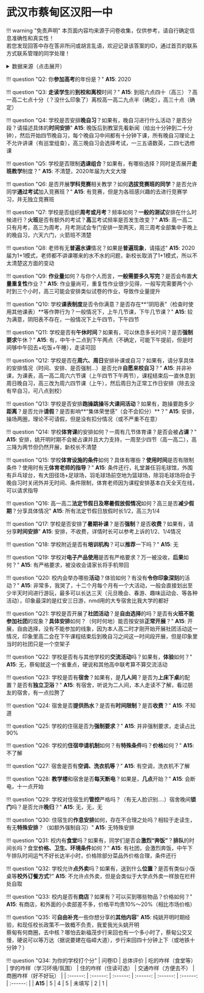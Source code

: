 # 武汉市蔡甸区汉阳一中

!!! warning "免责声明"
    本页面内容均来源于问卷收集，仅供参考，请自行确定信息准确性和真实性！  
    若您发现回答中存在答非所问或胡言乱语，欢迎记录该答案的ID，通过首页的联系方式联系管理的同学处理！

<details><summary>数据来源（点击展开）</summary>
<ul>
<li><strong>15</strong>: 匿名 (2025-07)</li>
</ul>
</details>

!!! question "Q2: 你**参加高考**的年份是？"
    **A15**: 2020  

!!! question "Q3: **走读学生**的**到校和离校**时间？"
    **A15**: 到班六点四十（高三）？高一高二七点十分（？没什么印象了）离校高一高二九点半（确定），高三十点（确定）  

!!! question "Q4: 学校是否安排**晚自习**？如果有，晚自习进行什么活动？是否分段？请描述具体的**时间安排**"
    **A15**: 晚饭后到教室先看新闻（给出十分钟到二十分钟），然后开始四节晚自习，每个晚自习中间都有十分钟下课，所有晚自习理论上不允许讲课（有巡堂组查），高三晚自习会选择考试，一三五语数英，二四七选修课  

!!! question "Q5: 学校是否限制**选课组合**？如果有，有哪些选择？同时是否展开**走班教学**制度？"
    **A15**: 不清楚，2020年届为大文大理  

!!! question "Q6: 是否开展**学科竞赛**相关教学？如何**选拔竞赛班的同学**？是否允许同学**通过考试**加入竞赛班？"
    **A15**: 有竞赛，但是为各班感兴趣的去进行竞赛学习，并无独立竞赛班  

!!! question "Q7: 学校是否组织**周考或月考**？频率如何？**一般的测试**安排在什么时候进行？**火班**是否有额外的考试？**高三**考试频率是否发生改变？"
    **A15**: 高一高二只有月考，高三为周考，月考测试会专门安排一至两天，周三周考全部集中于晚上的晚自习，六天六门，火箭班不清楚  

!!! question "Q8: 老师有无**普遍水课**情况？如果是**普遍现象**，请描述"
    **A15**: 2020届为1+1模式，老师都不讲课哪来的水不水的问题，新校长取消了1+1模式，所以不太清楚这方面的变动  

!!! question "Q9: **作业量**如何？与你个人而言，**一般需要多久写完**？是否会布置**大量重复性**作业？"
    **A15**: 作业量尚可，重复性作业很少见得，一般写完需要两个小时到三个小时，高三可能会安排类似试卷的作业，导致作业量提升  

!!! question "Q10: 学校**课表制度**是否令你满意？是否存在**“阴阳表”（检查时使用其他课表）**等作弊行为？一般情况下，上午几节课，下午几节课？"
    **A15**: 较为满意，阴阳表不存在，一般情况下上午四节，下午四节  

!!! question "Q11: 学校是否有**午休时间**？如果有，可以休息多长时间？是否**强制要求**午休？"
    **A15**: 有，中午十二点到下午两点（不确定，可能下午提前，但是时间够中午回去+吃饭+午睡），走读可回  

!!! question "Q12: 学校是否在**周六、周日**安排补课或自习？如果有，请分享具体的安排情况（时间、安排、是否强制...）是否允许**自愿来校自习**？"
    **A15**: 并非补课，为课表，高一高二周六六节课（上午四节下午两节），课程结束后一直休息到周日晚自习，高三改为周六四节课（上午），然后周日为正常工作日安排（除去没有早自习，可八点到校）  

!!! question "Q13: 学校是否安排**跑操跳操**等**大课间活动**？如果有，跑操要跑多少**距离**？是否允许**请假**？是否影响**“集体荣誉感”（会不会扣分）**？"
    **A15**: 安排，操场两圈，理论不可请假，但是没有扣分情况（或不严重不在意）  

!!! question "Q14: 学校**体育课**的安排如何？一周有几节体育课？是否会被**占课**？"
    **A15**: 安排，姚开明时期不会被占课并且大力支持，一周至少四节（高一高二），高三降为两节但仍然开展，新校长不清楚  

!!! question "Q15: 学校**体育设施的条件**如何？具体有哪些？**使用时间**是否有限制条件？使用时有无**体育老师的指导**？"
    **A15**: 条件还行，礼堂兼任羽毛球馆，外围有乒乓球台，有大田径场+足球场，羽毛球场前空地为篮球场，除羽毛球场将会于晚自习时关闭外并无时间、条件限制，体育老师因为课程安排基本白天全天在线，可以请求指导  

!!! question "Q16: 高一高二**法定节假日及寒暑假放假情况**如何？高三是否**减少假期**？分享具体情况"
    **A15**: 所有法定节假日放假时长1/2，高三为1/4  

!!! question "Q17: 学校是否安排了**暑期补课**？是否**强制**？是否**收费**？如果有，请分享**时间安排**"
    **A15**: 安排，不收费，详情时长可以参考上诉的1/2、1/4情况  

!!! question "Q18: 学校附近是否有**培训机构**？可以**推荐**一下吗？"
    **A15**: 无  

!!! question "Q19: 学校对**电子产品使用**是否有严格要求？万一被没收，**后果**如何？"
    **A15**: 有严格要求，被没收会请家长将手机带回  

!!! question "Q20: 校内会举办哪些**活动**？体验如何？有没有**令你印象深刻**的活动？"
    **A15**: 非常多，我哭了，十二个月每个月有一个大活动，一般会直接划出至少半天时间进行游玩，最多可以长达三天（元旦晚会、春游、趣味运动会、等各种活动），印象最深的是红安三日游，nmd用的大专宿舍比我大学的都好  

!!! question "Q21: 学校是否开展了**社团活动**？是**自由选择**的吗？是否有**火班不能参加社团**的现象？**具体安排**如何？（何时何地）能否按安排**正常开展**？"
    **A15**: 开展，自由选择，没有不能参加的线象，因为本人高二时才刚开始开展社团活动这一情况，印象里高二会在下午课程结束后到晚自习之间这一时间段开展，但是印象里当时的社团只是一个空架子  

!!! question "Q22: 学校是否有与其他学校的**交流活动**吗？如果有，**体验**如何？"
    **A15**: 无，蔡甸就这一个省重点，硬说和其他高中联考算不算交流活动  

!!! question "Q23: 学校是否有**宿舍**？如果有，是**几人间**？是否为**上床下桌**的配置？是否有**独立卫浴**？"
    **A15**: 有宿舍，听说为二人间，本人走读不了解，看过朋友的宿舍，有一点拉胯了  

!!! question "Q24: 宿舍是否**提供热水**？是否有**时间限制**？是否**收费**？"
    **A15**: 不知道  

!!! question "Q25: 学校的住宿是否为**强制要求**？"
    **A15**: 并非强制要求，走读占比90%  

!!! question "Q26: 学校的**住宿申请机制**如何？有**特殊条件**吗？**价格**如何？"
    **A15**: 不了解  

!!! question "Q27: 宿舍是否有**空调、洗衣机等**？"
    **A15**: 有空调，洗衣机不了解  

!!! question "Q28: **教学楼**和宿舍是否**每天断电**？如果是，**几点**开始？"
    **A15**: 会断电，十一点开始  

!!! question "Q29: 学校对住宿生的**管控**严格吗？（有无人脸识别....）宿舍晚间**锁门**吗？是否允许**晚归**？"
    **A15**: 无，无，无  

!!! question "Q30: 住宿生的**作息安排**如何，存在不合理之处吗？相较于走读生，有无**特殊安排**？（如额外强制自习）"
    **A15**: 无特殊安排  

!!! question "Q31: 校内有**食堂**吗？如果有，同学们是否会**激烈“奔饭”**？**排队**的时间长吗？食堂**价格、卫生、环境条件**如何？"
    **A15**: 有社团，会激烈奔饭，中午下午排队时间运气不好长达半小时，价格除部分菜品外价格合理，条件还行  

!!! question "Q32: 学校允许**点外卖**吗？如果有，送到什么**位置**？是否有类似小饭桌等**校外订餐方式**?"
    **A15**: 不允许点外卖，但是会类似于大学点外卖一样放在栏杆处自取  

!!! question "Q33: 校内是否有**商店**？如果有？可以买到哪些物品？价格如何？"
    **A15**: 有商店，和外面的小卖部差不多，价格平均贵10%～20%（相比市场价格）  

!!! question "Q35: 可**自由补充**一些你想分享的**其他内容**"
    **A15**: 纯姚开明时期经验，和现任校长政策不一致概不负责，我爱我光头姚开明  
    蔡甸有何商圈，去中核？哪怕去新福茂步行来回也有一个多小时了，蔡甸公交又慢，硬说可以等万达（据说要建在临嶂大道），步行来回四十分钟上下（或地铁十分钟？）  

!!! question "Q34: 为你的学校打个分"
    | 问卷ID | 总体评价 | 吃的咋样（食堂等） | 学的咋样（学习环境/氛围） | 住的咋样（住读可选） | 交通咋样（方便去不） | 商圈咋样（好不好玩） |
    | :------: | :------: | :------: | :------: | :------: | :------: | :------: |
    | **A15** | 5 | 4 | 5 | 未填写 | 2 | 1 |

